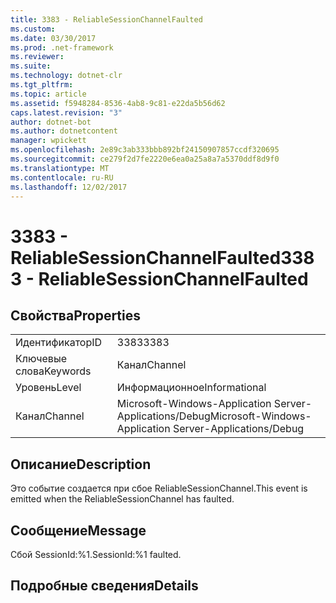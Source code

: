 ```yaml
---
title: 3383 - ReliableSessionChannelFaulted
ms.custom: 
ms.date: 03/30/2017
ms.prod: .net-framework
ms.reviewer: 
ms.suite: 
ms.technology: dotnet-clr
ms.tgt_pltfrm: 
ms.topic: article
ms.assetid: f5948284-8536-4ab8-9c81-e22da5b56d62
caps.latest.revision: "3"
author: dotnet-bot
ms.author: dotnetcontent
manager: wpickett
ms.openlocfilehash: 2e89c3ab333bbb892bf24150907857ccdf320695
ms.sourcegitcommit: ce279f2d7fe2220e6ea0a25a8a7a5370ddf8d9f0
ms.translationtype: MT
ms.contentlocale: ru-RU
ms.lasthandoff: 12/02/2017
---
```

# <a name="3383---reliablesessionchannelfaulted"></a><span data-ttu-id="d4116-102">3383 - ReliableSessionChannelFaulted</span><span class="sxs-lookup"><span data-stu-id="d4116-102">3383 - ReliableSessionChannelFaulted</span></span>
## <a name="properties"></a><span data-ttu-id="d4116-103">Свойства</span><span class="sxs-lookup"><span data-stu-id="d4116-103">Properties</span></span>  
  
|||  
|-|-|  
|<span data-ttu-id="d4116-104">Идентификатор</span><span class="sxs-lookup"><span data-stu-id="d4116-104">ID</span></span>|<span data-ttu-id="d4116-105">3383</span><span class="sxs-lookup"><span data-stu-id="d4116-105">3383</span></span>|  
|<span data-ttu-id="d4116-106">Ключевые слова</span><span class="sxs-lookup"><span data-stu-id="d4116-106">Keywords</span></span>|<span data-ttu-id="d4116-107">Канал</span><span class="sxs-lookup"><span data-stu-id="d4116-107">Channel</span></span>|  
|<span data-ttu-id="d4116-108">Уровень</span><span class="sxs-lookup"><span data-stu-id="d4116-108">Level</span></span>|<span data-ttu-id="d4116-109">Информационное</span><span class="sxs-lookup"><span data-stu-id="d4116-109">Informational</span></span>|  
|<span data-ttu-id="d4116-110">Канал</span><span class="sxs-lookup"><span data-stu-id="d4116-110">Channel</span></span>|<span data-ttu-id="d4116-111">Microsoft-Windows-Application Server-Applications/Debug</span><span class="sxs-lookup"><span data-stu-id="d4116-111">Microsoft-Windows-Application Server-Applications/Debug</span></span>|  
  
## <a name="description"></a><span data-ttu-id="d4116-112">Описание</span><span class="sxs-lookup"><span data-stu-id="d4116-112">Description</span></span>  
 <span data-ttu-id="d4116-113">Это событие создается при сбое ReliableSessionChannel.</span><span class="sxs-lookup"><span data-stu-id="d4116-113">This event is emitted when the ReliableSessionChannel has faulted.</span></span>  
  
## <a name="message"></a><span data-ttu-id="d4116-114">Сообщение</span><span class="sxs-lookup"><span data-stu-id="d4116-114">Message</span></span>  
 <span data-ttu-id="d4116-115">Сбой SessionId:%1.</span><span class="sxs-lookup"><span data-stu-id="d4116-115">SessionId:%1 faulted.</span></span>  
  
## <a name="details"></a><span data-ttu-id="d4116-116">Подробные сведения</span><span class="sxs-lookup"><span data-stu-id="d4116-116">Details</span></span>
